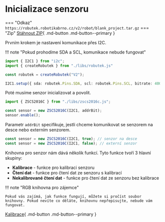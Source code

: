 # Inicializace senzoru

=== "Odkaz"
    ```
    https://robutek.robotikabrno.cz/v2/robot/blank_project.tar.gz
    ```
=== "Zip"
    [Stáhnout ZIP](../../robot/blank_project.zip){ .md-button .md-button--primary }


Prvním krokem je nastavení komunikace přes I2C.

<!--
[Pokročilý pohled na I2C ](../blokI2C/index.md){ .md-button }
-->

!!! note "Pokud prohodíme SDA a SCL, komunikace nebude fungovat"

```ts
import { I2C1 } from "i2c";
import { createRobutek } from "./libs/robutek.js"

const robutek = createRobutek("V2");

I2C1.setup({ sda: robutek.Pins.SDA, scl: robutek.Pins.SCL, bitrate: 400000 });
```

Poté musíme senzor inicializovat a povolit.

```ts
import { ZSCS2016C } from "./libs/zscs2016c.js";

const sensor = new ZSCS2016C(I2C1, addrBit);
sensor.enable();
```

Parametr `addrBit` specifikuje, jestli chceme komunikovat se senzorem na desce nebo externím senzorem.

```ts
const sensor = new ZSCS2016C(I2C1, true); // senzor na desce
const sensor = new ZSCS2016C(I2C1, false); // externí senzor
```

Knihovna pro senzor nám dává několik funkcí. Tyto funkce tvoří 3 hlavní skupiny:
- **Kalibrace** - funkce pro kalibraci senzoru
- **Čtení dat** - funkce pro čtení dat ze senzoru s kalibrací
- **Nekalibrované čtení dat** - funkce pro čtení dat ze senzoru bez kalibrace

!!! note "RGB knihovna pro zájemce"

    Pokud vás zajímá, jak funkce fungují, můžete si pročíst soubor knihovny. Pokud nevíte co děláte, knihovnu nepřepisujte, nebude vám fungovat.

[Kalibrace](calibration.md){ .md-button .md-button--primary }
